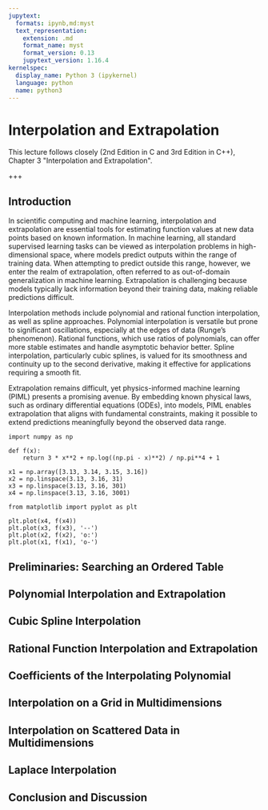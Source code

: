 ```yaml
---
jupytext:
  formats: ipynb,md:myst
  text_representation:
    extension: .md
    format_name: myst
    format_version: 0.13
    jupytext_version: 1.16.4
kernelspec:
  display_name: Python 3 (ipykernel)
  language: python
  name: python3
---
```


# Interpolation and Extrapolation

This lecture follows closely (2nd Edition in C and 3rd Edition in C++), Chapter 3 "Interpolation and Extrapolation".

+++

## Introduction

In scientific computing and machine learning, interpolation and extrapolation are essential tools for estimating function values at new data points based on known information.
In machine learning, all standard supervised learning tasks can be viewed as interpolation problems in high-dimensional space, where models predict outputs within the range of training data.
When attempting to predict outside this range, however, we enter the realm of extrapolation, often referred to as out-of-domain generalization in machine learning.
Extrapolation is challenging because models typically lack information beyond their training data, making reliable predictions difficult.

Interpolation methods include polynomial and rational function interpolation, as well as spline approaches.
Polynomial interpolation is versatile but prone to significant oscillations, especially at the edges of data (Runge’s phenomenon).
Rational functions, which use ratios of polynomials, can offer more stable estimates and handle asymptotic behavior better.
Spline interpolation, particularly cubic splines, is valued for its smoothness and continuity up to the second derivative, making it effective for applications requiring a smooth fit.

Extrapolation remains difficult, yet physics-informed machine learning (PIML) presents a promising avenue.
By embedding known physical laws, such as ordinary differential equations (ODEs), into models, PIML enables extrapolation that aligns with fundamental constraints, making it possible to extend predictions meaningfully beyond the observed data range.

```{code-cell} ipython3
import numpy as np

def f(x):
    return 3 * x**2 + np.log((np.pi - x)**2) / np.pi**4 + 1

x1 = np.array([3.13, 3.14, 3.15, 3.16])
x2 = np.linspace(3.13, 3.16, 31)
x3 = np.linspace(3.13, 3.16, 301)
x4 = np.linspace(3.13, 3.16, 3001)
```

```{code-cell} ipython3
from matplotlib import pyplot as plt

plt.plot(x4, f(x4))
plt.plot(x3, f(x3), '--')
plt.plot(x2, f(x2), 'o:')
plt.plot(x1, f(x1), 'o-')
```

## Preliminaries: Searching an Ordered Table

## Polynomial Interpolation and Extrapolation

## Cubic Spline Interpolation

## Rational Function Interpolation and Extrapolation

## Coefficients of the Interpolating Polynomial

## Interpolation on a Grid in Multidimensions

## Interpolation on Scattered Data in Multidimensions

## Laplace Interpolation

## Conclusion and Discussion
